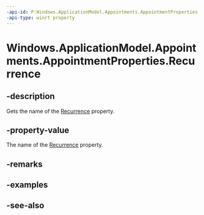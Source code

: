 ```yaml
---
-api-id: P:Windows.ApplicationModel.Appointments.AppointmentProperties.Recurrence
-api-type: winrt property
---
```


<!-- Property syntax
public string Recurrence { get; }
-->

# Windows.ApplicationModel.Appointments.AppointmentProperties.Recurrence

## -description
Gets the name of the [Recurrence](appointment_recurrence.md) property.

## -property-value
The name of the [Recurrence](appointment_recurrence.md) property.

## -remarks

## -examples

## -see-also
